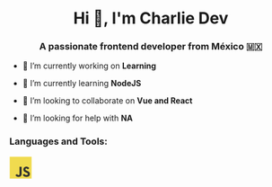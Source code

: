 <h1 align="center">Hi 👋, I'm Charlie Dev</h1>
<h3 align="center">A passionate frontend developer from México 🇲🇽</h3>

- 🔭 I’m currently working on **Learning**

- 🌱 I’m currently learning **NodeJS**

- 👯 I’m looking to collaborate on **Vue and React**

- 🤝 I’m looking for help with **NA**


<h3 align="left">Languages and Tools:</h3>
<p align="left"> <a href="https://developer.mozilla.org/en-US/docs/Web/JavaScript" target="_blank"> <img src="https://raw.githubusercontent.com/devicons/devicon/master/icons/javascript/javascript-original.svg" alt="javascript" width="40" height="40"/> </a> </p>

